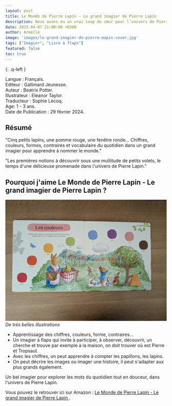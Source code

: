 ```yaml
---
layout: post
title: Le Monde de Pierre Lapin - Le grand imagier de Pierre Lapin
description: Nous avons eu un vrai coup de cœur pour l’univers de Pierre Lapin, mon fils et moi.
date: 2025-04-07 21:00:00 +0300
author: Armelle
image: 'images/le-grand-imagier-de-pierre-mapin-cover.jpg'
tags: ["Imagier", "Livre à flaps"]
featured: false
toc: true
---
```


{: .q-left }

Langue : Français.         
Editeur : Gallimard Jeunesse.  
Auteur : Beatrix Potter.  
Illustrateur : Eleanor Taylor.   
Traducteur : Sophie Lecoq.     
Age:  1 - 3 ans.  
Date de Publication : 29 février 2024.

## Résumé

"Cinq petits lapins, une pomme rouge, une fenêtre ronde... Chiffres, couleurs, formes, contraires et vocabulaire du quotidien dans un grand imagier pour apprendre à nommer le monde."

"Les premières notions à découvrir sous une multitude de petits volets, le temps d'une délicieuse promenade dans l'univers de Pierre Lapin."

## Pourquoi j'aime Le Monde de Pierre Lapin - Le grand imagier de Pierre Lapin ?

![De très belles illustrations](images/le-grand-imagier-de-pierre-lapin-int.jpg)
*De très belles illustrations*
- Apprentissage des chiffres, couleurs, forme, contraires...
- Un imagier à flaps qui invite à participer, à observer, découvrir, un cherche et trouve par exemple à la maison, on doit trouver où est Pierre et Tropsaut.
- Avec les chiffres, on peut apprendre à compter les papillons, les lapins.
- On peut décrire les images ou imager une histoire, il peut s'adapter aux plus grands également. 

 Un bel imagier pour explorer les mots du quotidien tout en douceur, dans l'univers de Pierre Lapin. 
 
 Vous pouvez le retrouver ici sur Amazon : [Le Monde de Pierre Lapin - Le grand imagier de Pierre Lapin ](https://amzn.to/4lSigcM).

